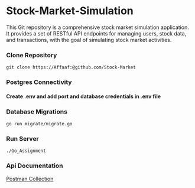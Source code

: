 # Stock-Market-Simulation

This Git repository is a comprehensive stock market simulation application. It provides a set of RESTful API endpoints for managing users, stock data, and transactions, with the goal of simulating stock market activities.


### Clone Repository
```
git clone https://Affaaf:@github.com/Stock-Market
```

### Postgres Connectivity
#### Create .env and add port and database credentials in .env file 

### Database Migrations
```
go run migrate/migrate.go
``` 

### Run Server
```
./Go_Assignment
```

### Api Documentation

[Postman Collection](https://drive.google.com/file/d/1V3WC91Be8ZUNlEfCTIF2qulH14tT3CKt/view?usp=sharing)